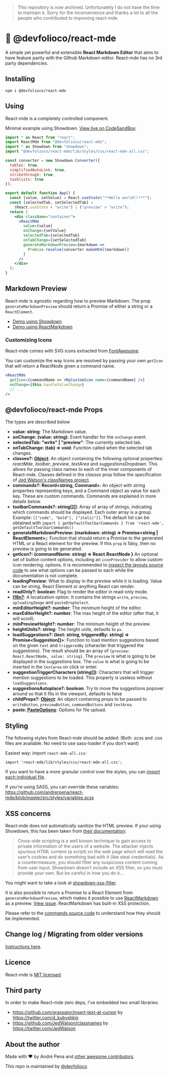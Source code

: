 > This repository is now archived. Unfortunately I do not have the time to maintain it. Sorry for the inconvenience and thanks a lot to all the people who contributed to improving react-mde.

# 📝 @devfolioco/react-mde

<!--
[![npm](https://img.shields.io/npm/dt/react-mde)](https://www.npmjs.com/package/react-mde)
[![MinZipped](https://badgen.net/bundlephobia/minzip/react-mde)](https://bundlephobia.com/result?p=react-mde)
[![twitter](https://img.shields.io/twitter/follow/andrerpena?style=social)](https://twitter.com/andrerpena) -->

A simple yet powerful and extensible **React Markdown Editor** that aims to have feature parity with the Github Markdown editor. React-mde has no 3rd party dependencies.

## Installing

    npm i @devfolioco/react-mde

## Using

React-mde is a completely controlled component.

Minimal example using Showdown. [View live on CodeSandBox](https://codesandbox.io/s/react-mde-latest-bm6p3):

```jsx
import * as React from "react";
import ReactMde from "@devfolioco/react-mde";
import * as Showdown from "showdown";
import "@devfolioco/react-mde/lib/styles/css/react-mde-all.css";

const converter = new Showdown.Converter({
  tables: true,
  simplifiedAutoLink: true,
  strikethrough: true,
  tasklists: true
});

export default function App() {
  const [value, setValue] = React.useState("**Hello world!!!**");
  const [selectedTab, setSelectedTab] =
    (React.useState < "write") | ("preview" > "write");
  return (
    <div className="container">
      <ReactMde
        value={value}
        onChange={setValue}
        selectedTab={selectedTab}
        onTabChange={setSelectedTab}
        generateMarkdownPreview={markdown =>
          Promise.resolve(converter.makeHtml(markdown))
        }
      />
    </div>
  );
}
```

## Markdown Preview

React-mde is agnostic regarding how to preview Markdown. The prop `generateMarkdownPreview` should return a Promise of either a string or a `ReactElement`.

- [Demo using Showdown ](https://codesandbox.io/s/react-mde-latest-5i5ov?file=/src/index.js)
- [Demo using ReactMarkdown](https://codesandbox.io/s/react-mde-latest-forked-f9ti5?file=/src/index.js)

### Customizing Icons

React-mde comes with SVG icons extracted from [FontAwesome](https://fontawesome.com/).

You can customize the way icons are resolved by passing your own `getIcon` that will return a ReactNode
given a command name.

```jsx
<ReactMde
  getIcon={commandName => <MyCustomIcon name={commandName} />}
  onChange={this.handleValueChange}
  // ...
/>
```

## @devfolioco/react-mde Props

The types are described below

- **value: string**: The Markdown value.
- **onChange: (value: string)**: Event handler for the `onChange` event.
- **selectedTab: "write" | "preview"**: The currently selected tab.
- **onTabChange: (tab) => void**: Function called when the selected tab changes.
- **classes?: [Object](https://github.com/andrerpena/react-mde/blob/master/src/classes.ts)**: An object containing the following optional properties: _reactMde_, _toolbar_, _preview_, _textArea_ and _suggestionsDropdown_.
  This allows for passing class names to each of the inner components of React-mde. Classes defined in the _classes_ prop
  follow the specification of [Jed Watson's classNames project](https://github.com/JedWatson/classnames).
- **commands?: Record<string, Command>**: An object with string properties representing keys, and a Command object as value for each key. These are custom commands. Commands are explained in more details below.
- **toolbarCommands?: string[][]**: Array of array of strings, indicating which commands should be displayed. Each outer array is a group. Example: `[["code", "bold"], ["italic"]]`. The default list can be obtained with `import { getDefaultToolbarCommands } from 'react-mde', getDefaultToolbarCommands()`
- **generateMarkdownPreview: (markdown: string) => Promise<string | ReactElement>;**: Function that should return a Promise to the generated HTML or a React element for the preview. If this `prop` is falsy, then no preview is going to be generated.
- **getIcon?: (commandName: string) => React.ReactNode }** An optional set of button content options, including an `iconProvider` to allow custom icon rendering.
  options. It is recommended to [inspect the layouts source code](https://github.com/andrerpena/react-mde/tree/master/src/components-layout) to see what options can be passed to each
  while the documentation is not complete.
- **loadingPreview**: What to display in the preview while it is loading. Value can be string, React Element or anything React can render.
- **readOnly?: boolean**: Flag to render the editor in read-only mode.
- [**l18n?**](src/types/L18n.ts): A localization option. It contains the strings `write`, `preview`, `uploadingImage` and `pasteDropSelect`.
- **minEditorHeight?: number**: The minimum height of the editor.
- **maxEditorHeight?: number**: The max height of the editor (after that, it will scroll).
- **minPreviewHeight?: number**: The minimum height of the preview.
- **heightUnits?: string**: The height units, defaults to `px`.
- **loadSuggestions?: (text: string, triggeredBy: string) => Promise<Suggestion[]>**: Function to load mention suggestions based on the
  given `text` and `triggeredBy` (character that triggered the suggestions). The result should be an array of `{preview: React.ReactNode, value: string}`.
  The `preview` is what is going to be displayed in the suggestions box. The `value` is what is going to be inserted in the `textarea` on click or enter.
- **suggestionTriggerCharacters (string[])**: Characters that will trigger mention suggestions to be loaded. This property is useless
  without `loadSuggestions`.
- **suggestionsAutoplace?: boolean**: Try to move the suggestions popover around so that it fits in the viewport, defaults to false
- **childProps?: [Object](https://github.com/andrerpena/react-mde/blob/master/src/child-props.ts#L16)**: An object containing props to be passed to `writeButton`, `previewButton`, `commandButtons` and `textArea`.
- **paste: [PasteOptions](https://github.com/andrerpena/react-mde/blob/master/src/commands/command.ts)**: Options for file upload.

## Styling

The following styles from React-mde should be added: (Both .scss and .css files are available. No need to use sass-loader if you don't want)

Easiest way: import `react-mde-all.css`:

    import 'react-mde/lib/styles/css/react-mde-all.css';

If you want to have a more granular control over the styles, you can [import each individual file](https://github.com/andrerpena/react-mde/tree/master/src/styles).

If you're using SASS, you can override these variables: https://github.com/andrerpena/react-mde/blob/master/src/styles/variables.scss

## XSS concerns

React-mde does not automatically sanitize the HTML preview. If your using Showdown,
this has been taken from [their documentation](<https://github.com/showdownjs/showdown/wiki/Markdown's-XSS-Vulnerability-(and-how-to-mitigate-it)>):

> Cross-side scripting is a well known technique to gain access to private information of the users
> of a website. The attacker injects spurious HTML content (a script) on the web page which will read
> the user’s cookies and do something bad with it (like steal credentials). As a countermeasure,
> you should filter any suspicious content coming from user input. Showdown doesn’t include an
> XSS filter, so you must provide your own. But be careful in how you do it…

You might want to take a look at [showdown-xss-filter](https://github.com/VisionistInc/showdown-xss-filter).

It is also possible to return a Promise to a React Element from `generateMarkdownPreview`, which makes
it possible to use [ReactMarkdown](https://github.com/rexxars/react-markdown) as a preview. [View issue](https://github.com/andrerpena/react-mde/issues/161).
ReactMarkdown has built-in XSS protection.

Please refer to the [commands source code](https://github.com/andrerpena/react-mde/tree/master/src/commands) to understand how they
should be implemented.

## Change log / Migrating from older versions

[Instructions here](https://github.com/andrerpena/react-mde/blob/master/docs-md/ChangeLogMigrating.md).

## Licence

React-mde is [MIT licensed](https://github.com/andrerpena/react-mde/blob/master/LICENSE).

## Third party

In order to make React-mde zero deps, I've embedded two small libraries:

- https://github.com/grassator/insert-text-at-cursor by https://twitter.com/d_kubyshkin
- https://github.com/JedWatson/classnames by https://twitter.com/JedWatson

## About the author

Made with :heart: by André Pena and [other awesome contributors](https://github.com/andrerpena/react-mde/graphs/contributors).

This repo is maintained by [@devfolioco](https://github.com/devfolioco)
